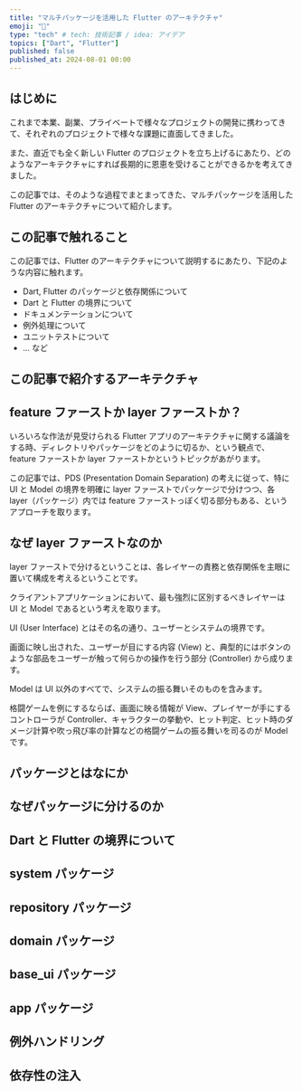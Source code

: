 ```yaml
---
title: "マルチパッケージを活用した Flutter のアーキテクチャ"
emoji: "📝"
type: "tech" # tech: 技術記事 / idea: アイデア
topics: ["Dart", "Flutter"]
published: false
published_at: 2024-08-01 00:00
---
```


## はじめに

これまで本業、副業、プライベートで様々なプロジェクトの開発に携わってきて、それぞれのプロジェクトで様々な課題に直面してきました。

また、直近でも全く新しい Flutter のプロジェクトを立ち上げるにあたり、どのようなアーキテクチャにすれば長期的に恩恵を受けることができるかを考えてきました。

この記事では、そのような過程でまとまってきた、マルチパッケージを活用した Flutter のアーキテクチャについて紹介します。

## この記事で触れること

この記事では、Flutter のアーキテクチャについて説明するにあたり、下記のような内容に触れます。

- Dart, Flutter のパッケージと依存関係について
- Dart と Flutter の境界について
- ドキュメンテーションについて
- 例外処理について
- ユニットテストについて
- ... など

## この記事で紹介するアーキテクチャ

## feature ファーストか layer ファーストか？

いろいろな作法が見受けられる Flutter アプリのアーキテクチャに関する議論をする時、ディレクトリやパッケージをどのように切るか、という観点で、feature ファーストか layer ファーストかというトピックがあがります。

この記事では、PDS (Presentation Domain Separation) の考えに従って、特に UI と Model の境界を明確に layer ファーストでパッケージで分けつつ、各 layer（パッケージ）内では feature ファーストっぽく切る部分もある、というアプローチを取ります。

## なぜ layer ファーストなのか

layer ファーストで分けるということは、各レイヤーの責務と依存関係を主眼に置いて構成を考えるということです。

クライアントアプリケーションにおいて、最も強烈に区別するべきレイヤーは UI と Model であるという考えを取ります。

UI (User Interface) とはその名の通り、ユーザーとシステムの境界です。

画面に映し出された、ユーザーが目にする内容 (View) と、典型的にはボタンのような部品をユーザーが触って何らかの操作を行う部分 (Controller) から成ります。

Model は UI 以外のすべてで、システムの振る舞いそのものを含みます。

格闘ゲームを例にするならば、画面に映る情報が View、プレイヤーが手にするコントローラが Controller、キャラクターの挙動や、ヒット判定、ヒット時のダメージ計算や吹っ飛び率の計算などの格闘ゲームの振る舞いを司るのが Model です。

## パッケージとはなにか

## なぜパッケージに分けるのか

## Dart と Flutter の境界について

## system パッケージ

## repository パッケージ

## domain パッケージ

## base_ui パッケージ

## app パッケージ

## 例外ハンドリング

## 依存性の注入
